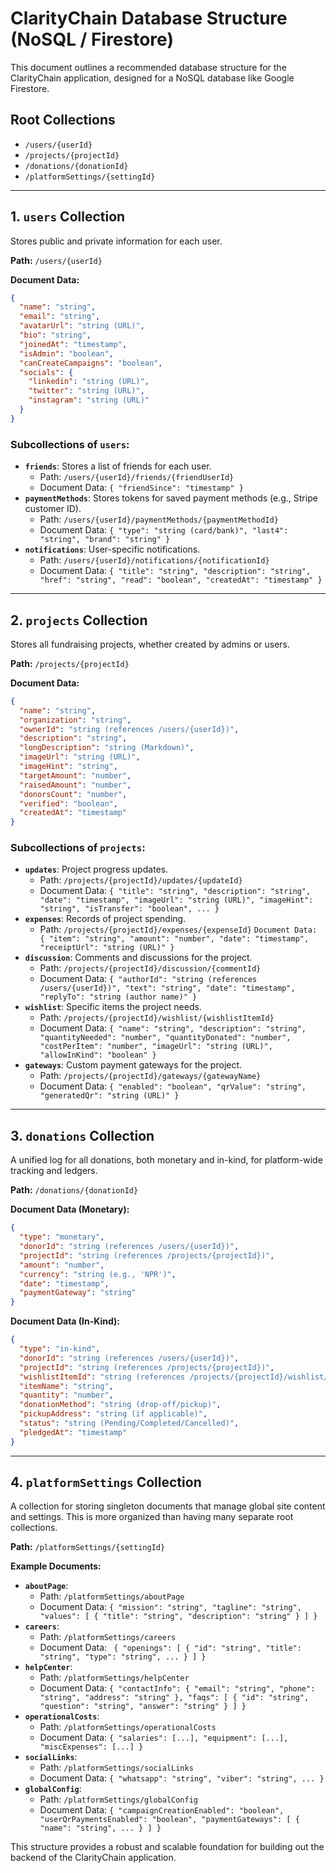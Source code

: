 # ClarityChain Database Structure (NoSQL / Firestore)

This document outlines a recommended database structure for the ClarityChain application, designed for a NoSQL database like Google Firestore.

## Root Collections

-   `/users/{userId}`
-   `/projects/{projectId}`
-   `/donations/{donationId}`
-   `/platformSettings/{settingId}`

---

## 1. `users` Collection

Stores public and private information for each user.

**Path:** `/users/{userId}`

**Document Data:**

```json
{
  "name": "string",
  "email": "string",
  "avatarUrl": "string (URL)",
  "bio": "string",
  "joinedAt": "timestamp",
  "isAdmin": "boolean",
  "canCreateCampaigns": "boolean",
  "socials": {
    "linkedin": "string (URL)",
    "twitter": "string (URL)",
    "instagram": "string (URL)"
  }
}
```

### Subcollections of `users`:

-   **`friends`**: Stores a list of friends for each user.
    -   Path: `/users/{userId}/friends/{friendUserId}`
    -   Document Data: `{ "friendSince": "timestamp" }`
-   **`paymentMethods`**: Stores tokens for saved payment methods (e.g., Stripe customer ID).
    -   Path: `/users/{userId}/paymentMethods/{paymentMethodId}`
    -   Document Data: `{ "type": "string (card/bank)", "last4": "string", "brand": "string" }`
-   **`notifications`**: User-specific notifications.
    -   Path: `/users/{userId}/notifications/{notificationId}`
    -   Document Data: `{ "title": "string", "description": "string", "href": "string", "read": "boolean", "createdAt": "timestamp" }`

---

## 2. `projects` Collection

Stores all fundraising projects, whether created by admins or users.

**Path:** `/projects/{projectId}`

**Document Data:**

```json
{
  "name": "string",
  "organization": "string",
  "ownerId": "string (references /users/{userId})",
  "description": "string",
  "longDescription": "string (Markdown)",
  "imageUrl": "string (URL)",
  "imageHint": "string",
  "targetAmount": "number",
  "raisedAmount": "number",
  "donorsCount": "number",
  "verified": "boolean",
  "createdAt": "timestamp"
}
```

### Subcollections of `projects`:

-   **`updates`**: Project progress updates.
    -   Path: `/projects/{projectId}/updates/{updateId}`
    -   Document Data: `{ "title": "string", "description": "string", "date": "timestamp", "imageUrl": "string (URL)", "imageHint": "string", "isTransfer": "boolean", ... }`
-   **`expenses`**: Records of project spending.
    -   Path: `/projects/{projectId}/expenses/{expenseId}`
     `Document Data: { "item": "string", "amount": "number", "date": "timestamp", "receiptUrl": "string (URL)" }`
-   **`discussion`**: Comments and discussions for the project.
    -   Path: `/projects/{projectId}/discussion/{commentId}`
    -   Document Data: `{ "authorId": "string (references /users/{userId})", "text": "string", "date": "timestamp", "replyTo": "string (author name)" }`
-   **`wishlist`**: Specific items the project needs.
    -   Path: `/projects/{projectId}/wishlist/{wishlistItemId}`
    -   Document Data: `{ "name": "string", "description": "string", "quantityNeeded": "number", "quantityDonated": "number", "costPerItem": "number", "imageUrl": "string (URL)", "allowInKind": "boolean" }`
-   **`gateways`**: Custom payment gateways for the project.
    -   Path: `/projects/{projectId}/gateways/{gatewayName}`
    -   Document Data: `{ "enabled": "boolean", "qrValue": "string", "generatedQr": "string (URL)" }`

---

## 3. `donations` Collection

A unified log for all donations, both monetary and in-kind, for platform-wide tracking and ledgers.

**Path:** `/donations/{donationId}`

**Document Data (Monetary):**

```json
{
  "type": "monetary",
  "donorId": "string (references /users/{userId})",
  "projectId": "string (references /projects/{projectId})",
  "amount": "number",
  "currency": "string (e.g., 'NPR')",
  "date": "timestamp",
  "paymentGateway": "string"
}
```

**Document Data (In-Kind):**

```json
{
  "type": "in-kind",
  "donorId": "string (references /users/{userId})",
  "projectId": "string (references /projects/{projectId})",
  "wishlistItemId": "string (references /projects/{projectId}/wishlist/{wishlistItemId})",
  "itemName": "string",
  "quantity": "number",
  "donationMethod": "string (drop-off/pickup)",
  "pickupAddress": "string (if applicable)",
  "status": "string (Pending/Completed/Cancelled)",
  "pledgedAt": "timestamp"
}
```

---

## 4. `platformSettings` Collection

A collection for storing singleton documents that manage global site content and settings. This is more organized than having many separate root collections.

**Path:** `/platformSettings/{settingId}`

**Example Documents:**

-   **`aboutPage`**:
    -   Path: `/platformSettings/aboutPage`
    -   Document Data: `{ "mission": "string", "tagline": "string", "values": [ { "title": "string", "description": "string" } ] }`
-   **`careers`**:
    -   Path: `/platformSettings/careers`
    -   Document Data: ` { "openings": [ { "id": "string", "title": "string", "type": "string", ... } ] }`
-   **`helpCenter`**:
    -   Path: `/platformSettings/helpCenter`
    -   Document Data: `{ "contactInfo": { "email": "string", "phone": "string", "address": "string" }, "faqs": [ { "id": "string", "question": "string", "answer": "string" } ] }`
-   **`operationalCosts`**:
    -   Path: `/platformSettings/operationalCosts`
    -   Document Data: `{ "salaries": [...], "equipment": [...], "miscExpenses": [...] }`
-   **`socialLinks`**:
    -   Path: `/platformSettings/socialLinks`
    -   Document Data: `{ "whatsapp": "string", "viber": "string", ... }`
-   **`globalConfig`**:
    -   Path: `/platformSettings/globalConfig`
    -   Document Data: `{ "campaignCreationEnabled": "boolean", "userQrPaymentsEnabled": "boolean", "paymentGateways": [ { "name": "string", ... } ] }`

This structure provides a robust and scalable foundation for building out the backend of the ClarityChain application.